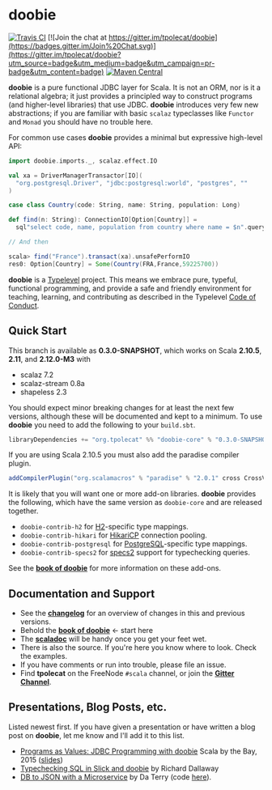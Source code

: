 # doobie

[![Travis CI](https://travis-ci.org/tpolecat/doobie.svg?branch=series/0.3.x)](https://travis-ci.org/tpolecat/doobie)
[![Join the chat at https://gitter.im/tpolecat/doobie](https://badges.gitter.im/Join%20Chat.svg)](https://gitter.im/tpolecat/doobie?utm_source=badge&utm_medium=badge&utm_campaign=pr-badge&utm_content=badge)
[![Maven Central](https://img.shields.io/maven-central/v/org.tpolecat/doobie-core_2.11.svg)](https://maven-badges.herokuapp.com/maven-central/org.tpolecat/doobie-core_2.11)

**doobie** is a pure functional JDBC layer for Scala. It is not an ORM, nor is it a relational algebra; it just provides a principled way to construct programs (and higher-level libraries) that use JDBC. **doobie** introduces very few new abstractions; if you are familiar with basic `scalaz` typeclasses like `Functor` and `Monad` you should have no trouble here.

For common use cases **doobie** provides a minimal but expressive high-level API:

```scala
import doobie.imports._, scalaz.effect.IO

val xa = DriverManagerTransactor[IO](
  "org.postgresql.Driver", "jdbc:postgresql:world", "postgres", ""
)

case class Country(code: String, name: String, population: Long)

def find(n: String): ConnectionIO[Option[Country]] = 
  sql"select code, name, population from country where name = $n".query[Country].option

// And then

scala> find("France").transact(xa).unsafePerformIO
res0: Option[Country] = Some(Country(FRA,France,59225700))
```

**doobie** is a [Typelevel](http://typelevel.org/) project. This means we embrace pure, typeful, functional programming, and provide a safe and friendly environment for teaching, learning, and contributing as described in the Typelevel [Code of Conduct](http://typelevel.org/conduct.html).

## Quick Start

This branch is available as **0.3.0-SNAPSHOT**, which works on Scala **2.10.5**, **2.11**, and **2.12.0-M3** with

- scalaz 7.2
- scalaz-stream 0.8a
- shapeless 2.3

You should expect minor breaking changes for at least the next few versions, although these will be documented and kept to a minimum. To use **doobie** you need to add the following to your `build.sbt`.

```scala
libraryDependencies += "org.tpolecat" %% "doobie-core" % "0.3.0-SNAPSHOT"
```

If you are using Scala 2.10.5 you must also add the paradise compiler plugin.

```scala
addCompilerPlugin("org.scalamacros" % "paradise" % "2.0.1" cross CrossVersion.full)
```

It is likely that you will want one or more add-on libraries. **doobie** provides the following, which have the same version as `doobie-core` and are released together.

* `doobie-contrib-h2` for [H2](http://www.h2database.com/html/main.html)-specific type mappings.
* `doobie-contrib-hikari` for [HikariCP](https://github.com/brettwooldridge/HikariCP) connection pooling.
* `doobie-contrib-postgresql` for [PostgreSQL](http://postgresql.org)-specific type mappings.
* `doobie-contrib-specs2` for [specs2](http://etorreborre.github.io/specs2/) support for typechecking queries.

See the [**book of doobie**](http://tpolecat.github.io/doobie-0.2.3/00-index.html) for more information on these add-ons.

## Documentation and Support

- See the [**changelog**](https://github.com/tpolecat/doobie/blob/master/CHANGELOG.md#0.2.3) for an overview of changes in this and previous versions.
- Behold the [**book of doobie**](http://tpolecat.github.io/doobie-0.2.3/00-index.html) ← start here
- The [**scaladoc**](http://tpolecat.github.io/doc/doobie/0.2.3/api/index.html) will be handy once you get your feet wet.
- There is also the source. If you're here you know where to look. Check the examples.
- If you have comments or run into trouble, please file an issue.
- Find **tpolecat** on the FreeNode `#scala` channel, or join the [**Gitter Channel**](https://gitter.im/tpolecat/doobie).

## Presentations, Blog Posts, etc.

Listed newest first. If you have given a presentation or have written a blog post on **doobie**, let me know and I'll add it to this list.

- [Programs as Values: JDBC Programming with doobie](https://www.youtube.com/watch?v=M5MF6M7FHPo) Scala by the Bay, 2015 ([slides](http://tpolecat.github.io/assets/sbtb-slides.pdf))
- [Typechecking SQL in Slick and doobie](http://underscore.io/blog/posts/2015/05/28/typechecking-sql.html) by Richard Dallaway
- [DB to JSON with a Microservice](http://da_terry.bitbucket.org/slides/presentation-scalasyd-functional-jdbc-http/#/) by Da Terry (code [here](https://bitbucket.org/da_terry/scalasyd-doobie-http4s)).



